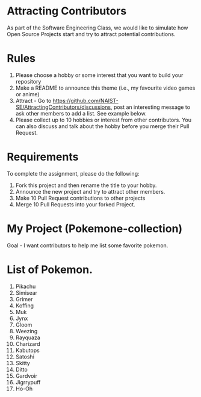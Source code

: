 # Attracting Contributors
As part of the Software Engineering Class, we would like to simulate how Open Source Projects start and try to attract potential contributions.

# Rules

1. Please choose a hobby or some interest that you want to build your repository
2. Make a README to announce this theme (i.e., my favourite video games or anime)
3. Attract - Go to https://github.com/NAIST-SE/AttractingContributors/discussions, post an interesting message to ask other members to add a list. See example below.
4. Please collect up to 10 hobbies or interest from other contributors. You can also discuss and talk about the hobby before you merge their Pull Request.

# Requirements
To complete the assignment, please do the following:
1. Fork this project and then rename the title to your hobby. 
2. Announce the new project and try to attract other members.
3. Make 10 Pull Request contributions to other projects
4. Merge 10 Pull Requests into your forked Project.

# My Project (Pokemone-collection)
Goal - I want contributors to help me list some favorite pokemon.

# List of Pokemon.
1. Pikachu
2. Simisear
3. Grimer
4. Koffing
5. Muk
6. Jynx
7. Gloom
8. Weezing
9. Rayquaza
10. Charizard
11. Kabutops
12. Satoshi
13. Skitty
14. Ditto
15. Gardvoir
16. Jigrrypuff
17. Ho-Oh

